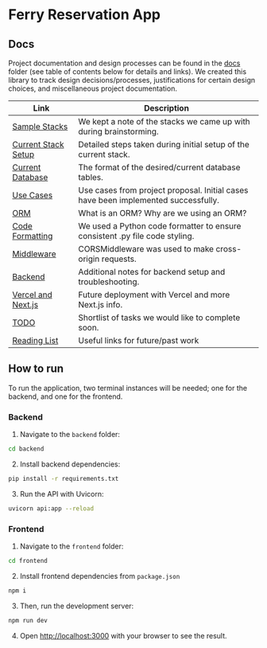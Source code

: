 # Ferry Reservation App

## Docs

Project documentation and design processes can be found in the [docs](./docs/) folder (see table of contents below for details and links). We created this library to track design decisions/processes, justifications for certain design choices, and miscellaneous project documentation.

| Link | Description |
| --- | --- |
| [Sample Stacks](docs/sample-stack.md) | We kept a note of the stacks we came up with during brainstorming. |
| [Current Stack Setup](docs/cole-stack-setup-steps.md) | Detailed steps taken during initial setup of the current stack. |
| [Current Database](docs/database-tables.md) | The format of the desired/current database tables. |
| [Use Cases](docs/use-cases.md) | Use cases from project proposal. Initial cases have been implemented successfully. |
| [ORM](docs/orm.md) | What is an ORM? Why are we using an ORM? |
| [Code Formatting](docs/code-formatting.md) | We used a Python code formatter to ensure consistent .py file code styling. |
| [Middleware](docs/middleware.md) | CORSMiddleware was used to make cross-origin requests. |
| [Backend](docs/backend.md) | Additional notes for backend setup and troubleshooting. |
| [Vercel and Next.js](docs/vercel-nextjs.md) | Future deployment with Vercel and more Next.js info. |
| [TODO](docs/todo.md) | Shortlist of tasks we would like to complete soon. |
| [Reading List](docs/reading-list.md) | Useful links for future/past work |

## How to run

To run the application, two terminal instances will be needed; one for the backend, and one for the frontend.

### Backend

1. Navigate to the `backend` folder: 

```bash
cd backend
```

2. Install backend dependencies:

```bash
pip install -r requirements.txt
```

3. Run the API with Uvicorn:

```bash
uvicorn api:app --reload
```

### Frontend

1. Navigate to the `frontend` folder: 

```bash
cd frontend
```

2. Install frontend dependencies from `package.json`

```bash
npm i
```

3. Then, run the development server:

```bash
npm run dev
```

4. Open [http://localhost:3000](http://localhost:3000) with your browser to see the result.
